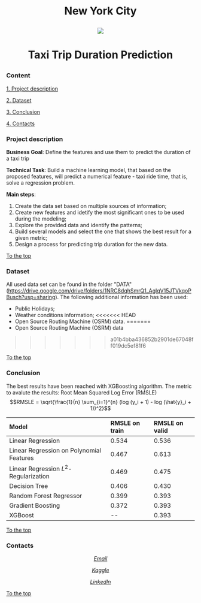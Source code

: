 # <p align="center"> New York City

<p align="center"> <img src = https://s.abcnews.com/images/Business/nyc-taxis-gty-rc-200220_hpMain.jpg> </p>

# <p align="center"> Taxi Trip Duration Prediction

### Content

[1. Project description](README.md#project-description)

[2. Dataset](README.md#dataset)

[3. Conclusion](README.md#conclusion)

[4. Contacts](README.md#contacts)

### Project description

**Business Goal**:
Define the features and use them to predict the duration of a taxi trip

**Technical Task**:
Build a machine learning model, that based on the proposed features, will predict a numerical feature - taxi ride time, that is, solve a regression problem.

**Main steps**:
1. Create the data set based on multiple sources of information;
2. Create new features and idetify the most significant ones to be used during the modeling;
3. Explore the provided data and identify the patterns;
4. Build several models and select the one that shows the best result for a given metric;
5. Design a process for predicting trip duration for the new data.

[To the top](README.md#content)

### Dataset

All used data set can be found in the folder "DATA"(https://drive.google.com/drive/folders/1NRC8dqhSmrQ1_AglqV15JTVkqoPBusch?usp=sharing). The following additional information has been used:
- Public Holidays;
- Weather conditions information;
<<<<<<< HEAD
- Open Source Routing Machine (OSRM) data.
=======
- Open Source Routing Machine (OSRM) data
>>>>>>> a01b4bba436852b2901de67048ff019dc5ef81f6

[To the top](README.md#content)

### Conclusion

The best results have been reached with XGBoosting algorithm. The metric to avalute the results: Root Mean Squared Log Error (RMSLE)
$$RMSLE = \sqrt{\frac{1}{n} \sum_{i=1}^{n} (log (y_i + 1) - log (\hat{y}_i + 1))^2}$$


|**Model**|**RMSLE on train**|**RMSLE on valid**|
|:--|:--|:--|
|Linear Regression|0.534|0.536|
|Linear Regression on Polynomial Features|0.467|0.613|
|Linear Regression $L^2$-Regularization|0.469|0.475|
|Decision Tree|0.406|0.430|
|Random Forest Regressor|0.399|0.393|
|Gradient Boosting|0.372|0.393|
|XGBoost|--|0.393|

[To the top](README.md#content)

### Contacts

*<p align="center">[Email](natalia_konovalova@icloud.com)</p>*

*<p align="center">[Kaggle](https://www.kaggle.com/nataliamantyk)</p>* 

*<p align="center">[LinkedIn](https://www.linkedin.com/in/natalia-ds-198612241)</p>*

[To the top](README.md#content)
